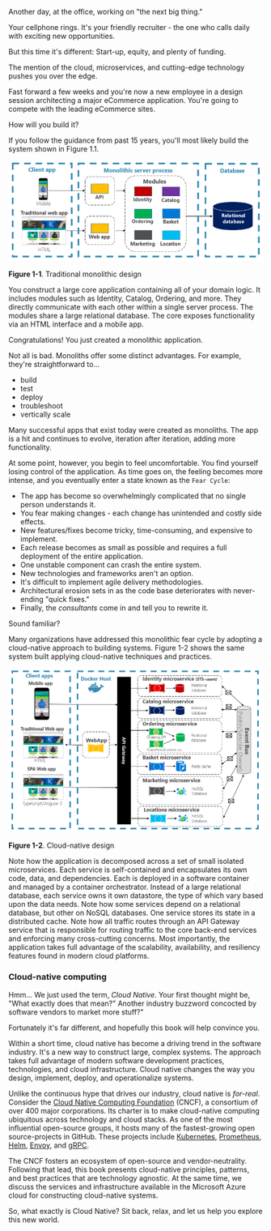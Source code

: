 <!-- ---
title: Introduction to cloud-native applications
description: Learn about cloud-native computing
author: robvet
ms.date: 04/06/2022
--- -->

Another day, at the office, working on "the next big thing."

Your cellphone rings. It's your friendly recruiter - the one who calls daily with exciting new opportunities.

But this time it's different: Start-up, equity, and plenty of funding.

The mention of the cloud, microservices, and cutting-edge technology pushes you over the edge.

Fast forward a few weeks and you're now a new employee in a design session architecting a major eCommerce application. You're going to compete with the leading eCommerce sites.

How will you build it?

If you follow the guidance from past 15 years, you'll most likely build the system shown in Figure 1.1.

![Traditional monolithic design](../media/introduction/monolithic-design.png)

**Figure 1-1**. Traditional monolithic design

You construct a large core application containing all of your domain logic. It includes modules such as Identity, Catalog, Ordering, and more. They directly communicate with each other within a single server process. The modules share a large relational database. The core exposes functionality via an HTML interface and a mobile app.

Congratulations!  You just created a monolithic application.

Not all is bad. Monoliths offer some distinct advantages. For example, they're straightforward to...

- build
- test
- deploy
- troubleshoot
- vertically scale

Many successful apps that exist today were created as monoliths. The app is a hit and continues to evolve, iteration after iteration, adding more functionality.

At some point, however, you begin to feel uncomfortable. You find yourself losing control of the application. As time goes on, the feeling becomes more intense, and you eventually enter a state known as the `Fear Cycle`:

- The app has become so overwhelmingly complicated that no single person understands it.
- You fear making changes - each change has unintended and costly side effects.
- New features/fixes become tricky, time-consuming, and expensive to implement.
- Each release becomes as small as possible and requires a full deployment of the entire application.
- One unstable component can crash the entire system.
- New technologies and frameworks aren't an option.
- It's difficult to implement agile delivery methodologies.
- Architectural erosion sets in as the code base deteriorates with never-ending "quick fixes."
- Finally, the _consultants_ come in and tell you to rewrite it.

Sound familiar?

Many organizations have addressed this monolithic fear cycle by adopting a cloud-native approach to building systems. Figure 1-2 shows the same system built applying cloud-native techniques and practices.

![Cloud-Native Design](../media/introduction/cloud-native-design.png)

**Figure 1-2**. Cloud-native design

Note how the application is decomposed across a set of small isolated microservices. Each service is self-contained and encapsulates its own code, data, and dependencies. Each is deployed in a software container and managed by a container orchestrator. Instead of a large relational database, each service owns it own datastore, the type of which vary based upon the data needs. Note how some services depend on a relational database, but other on NoSQL databases. One service stores its state in a distributed cache. Note how all traffic routes through an API Gateway service that is responsible for routing traffic to the core back-end services and enforcing many cross-cutting concerns. Most importantly, the application takes full advantage of the scalability, availability, and resiliency features found in modern cloud platforms.

### Cloud-native computing

Hmm... We just used the term, _Cloud Native_. Your first thought might be, "What exactly does that mean?" Another industry buzzword concocted by software vendors to market more stuff?"

Fortunately it's far different, and hopefully this book will help convince you.

Within a short time, cloud native has become a driving trend in the software industry. It's a new way to construct large, complex systems. The approach takes full advantage of modern software development practices, technologies, and cloud infrastructure. Cloud native changes the way you design, implement, deploy, and operationalize systems.

Unlike the continuous hype that drives our industry, cloud native is _for-real_. Consider the [Cloud Native Computing Foundation](https://www.cncf.io/) (CNCF), a consortium of over 400 major corporations. Its charter is to make cloud-native computing ubiquitous across technology and cloud stacks. As one of the most influential open-source groups, it hosts many of the fastest-growing open source-projects in GitHub. These projects include [Kubernetes](https://kubernetes.io/), [Prometheus](https://prometheus.io/), [Helm](https://helm.sh/), [Envoy](https://www.envoyproxy.io/), and [gRPC](https://grpc.io/).

The CNCF fosters an ecosystem of open-source and vendor-neutrality. Following that lead, this book presents cloud-native principles, patterns, and best practices that are technology agnostic. At the same time, we discuss the services and infrastructure available in the Microsoft Azure cloud for constructing cloud-native systems.

So, what exactly is Cloud Native? Sit back, relax, and let us help you explore this new world.

